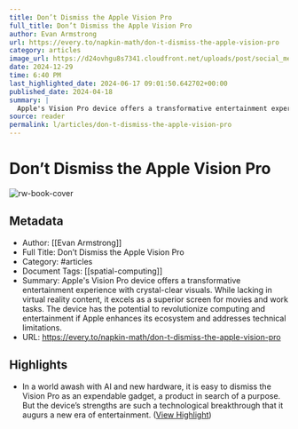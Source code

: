 ```yaml
---
title: Don’t Dismiss the Apple Vision Pro
full_title: Don’t Dismiss the Apple Vision Pro
author: Evan Armstrong
url: https://every.to/napkin-math/don-t-dismiss-the-apple-vision-pro
category: articles
image_url: https://d24ovhgu8s7341.cloudfront.net/uploads/post/social_media_image/3074/Frame_19.png
date: 2024-12-29
time: 6:40 PM
last_highlighted_date: 2024-06-17 09:01:50.642702+00:00
published_date: 2024-04-18
summary: |
  Apple's Vision Pro device offers a transformative entertainment experience with crystal-clear visuals. While lacking in virtual reality content, it excels as a superior screen for movies and work tasks. The device has the potential to revolutionize computing and entertainment if Apple enhances its ecosystem and addresses technical limitations.
source: reader
permalink: l/articles/don-t-dismiss-the-apple-vision-pro
---
```

# Don’t Dismiss the Apple Vision Pro

![rw-book-cover](https://d24ovhgu8s7341.cloudfront.net/uploads/post/social_media_image/3074/Frame_19.png)

## Metadata
- Author: [[Evan Armstrong]]
- Full Title: Don’t Dismiss the Apple Vision Pro
- Category: #articles
- Document Tags: [[spatial-computing]] 
- Summary: Apple's Vision Pro device offers a transformative entertainment experience with crystal-clear visuals. While lacking in virtual reality content, it excels as a superior screen for movies and work tasks. The device has the potential to revolutionize computing and entertainment if Apple enhances its ecosystem and addresses technical limitations.
- URL: https://every.to/napkin-math/don-t-dismiss-the-apple-vision-pro

## Highlights
- In a world awash with AI and new hardware, it is easy to dismiss the Vision Pro as an expendable gadget, a product in search of a purpose. But the device’s strengths are such a technological breakthrough that it augurs a new era of entertainment. ([View Highlight](https://read.readwise.io/read/01j0jpwsa2b8g5e936tytazpt2))


